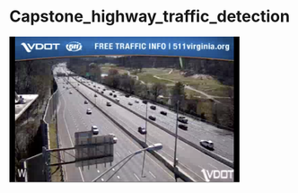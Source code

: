 # Capstone_highway_traffic_detection
![image](/frontend/highway_integrated_frontend/src/images/99018_1559_03-26-23.png)
